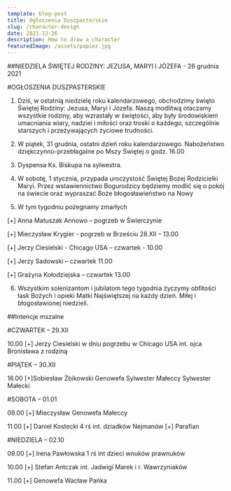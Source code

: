```yaml
---
template: blog-post
title: Ogłoszenia Duszpasterskie
slug: /character-design
date: 2021-12-26
description: How to draw a character
featuredImage: /assets/papiez.jpg
---
```

 
##NIEDZIELA ŚWIĘTEJ RODZINY: JEZUSA, MARYI I JÓZEFA - 26 grudnia 2021                                                                                                     

#OGŁOSZENIA DUSZPASTERSKIE

1. Dziś, w ostatnią niedzielę roku kalendarzowego, obchodzimy święto Świętej Rodziny: Jezusa, Maryi i Józefa. Naszą modlitwą otaczamy wszystkie rodziny, aby wzrastały w świętości, aby były środowiskiem umacniania wiary, nadziei i miłości oraz troski o każdego, szczególnie starszych i przeżywających życiowe trudności. 

2. W piątek, 31 grudnia, ostatni dzień roku kalendarzowego. Nabożeństwo dziękczynno-przebłagalne po Mszy Świętej o godz. 16.00

3. Dyspensa Ks. Biskupa na sylwestra. 

4. W sobotę, 1 stycznia, przypada uroczystość Świętej Bożej Rodzicielki Maryi. Przez wstawiennictwo Bogurodzicy będziemy modlić się o pokój na świecie oraz wypraszać Boże błogosławieństwo na Nowy 

5. W tym tygodniu pożegnamy zmarłych

[+] Anna Matuszak Annowo – pogrzeb w Świerczynie 

[+] Mieczysław Krygier - pogrzeb w Brześciu 28.XII – 13.00

[+] Jerzy Ciesielski - Chicago USA – czwartek - 10.00 

[+] Jerzy Sadowski – czwartek 11.00

[+] Grażyna Kołodziejska – czwartek 13.00

6. Wszystkim solenizantom i jubilatom tego tygodnia życzymy obfitości łask Bożych i opieki Matki Najświętszej na każdy dzień. Miłej i błogosławionej niedzieli.


##Intencje mszalne 


#CZWARTEK – 29.XII

10.00 [+] Jerzy Ciesielski w dniu pogrzebu w Chicago USA
int. ojca Bronisława z rodziną

#PIĄTEK – 30.XII

16.00 [+]Sobiesław Żbikowski Genowefa Sylwester Małeccy Sylwester Małecki

#SOBOTA – 01.01

09.00 [+]  Mieczysław Genowefa Małeccy 

11.00 [+] Daniel Kostecki 4 rś int. dziadków Nejmanów
       [+] Parafian

#NIEDZIELA – 02.10

09.00 [+] Irena Pawłowska 1 rś int dzieci wnuków prawnuków

10.00 [+] Stefan Antczak int. Jadwigi Marek i r. Wawrzyniaków 

11.00 [+] Genowefa Wacław Pańka 
